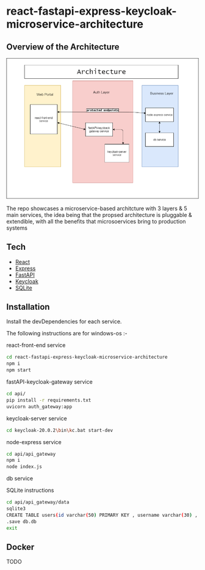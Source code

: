 # react-fastapi-express-keycloak-microservice-architecture


## Overview of the Architecture
![Architecture](./docs/imgs/architecture.png?raw=true "Architecture")

The repo showcases a microservice-based architcture with 3 layers & 5 main services, the idea being that the propsed architecture is pluggable & extendible, with all the benefits that microsoervices bring to production systems


## Tech


- [React] 
- [Express] 
- [FastAPI] 
- [Keycloak]
- [SQLite] 



## Installation

Install the devDependencies for each service.

The following instructions are for windows-os :-



react-front-end service

```sh
cd react-fastapi-express-keycloak-microservice-architecture
npm i 
npm start 
```

fastAPI-keycloak-gateway service

```sh
cd api/ 
pip install -r requirements.txt
uvicorn auth_gateway:app
```


keycloak-server service
```sh
cd keycloak-20.0.2\bin\kc.bat start-dev
```

node-express service

```sh
cd api/api_gateway
npm i 
node index.js 
```

db service

SQLite instructions 
```sh
cd api/api_gateway/data
sqlite3 
CREATE TABLE users(id varchar(50) PRIMARY KEY , username varchar(30) , email varchar(30) , password varchar(100) , access_token varchar(4000));
.save db.db
exit

```


## Docker

TODO



   [React]: <https://reactjs.org/>
   [Express]: <https://expressjs.com>
   [FastAPI]: <https://fastapi.tiangolo.com>
   [Keycloak]: <https://www.keycloak.org>
   [SQLite]: <https://www.sqlite.org/index.html>
   